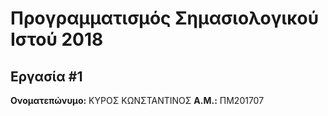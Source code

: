 # Προγραμματισμός Σημασιολογικού Ιστού 2018
## Εργασία #1

**Ονοματεπώνυμο:** ΚΥΡΟΣ ΚΩΝΣΤΑΝΤΙΝΟΣ
**Α.Μ.:** ΠΜ201707


